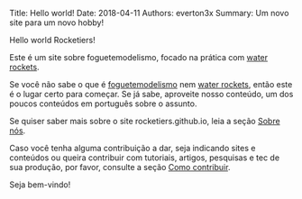 Title: Hello world!
Date: 2018-04-11
Authors: everton3x
Summary: Um novo site para um novo hobby!

Hello world Rocketiers!

Este é um site sobre foguetemodelismo, focado na prática com [water rockets](/pages/o-que-sao-water-rockets.html).

Se você não sabe o que é [foguetemodelismo](/pages/o-que-e-foguetemodelismo.html) nem [water rockets](/pages/o-que-sao-water-rockets.html), então este é o lugar certo para começar. Se já sabe, aproveite nosso conteúdo, um dos poucos conteúdos em português sobre o assunto.

Se quiser saber mais sobre o site rocketiers.github.io, leia a seção [Sobre nós](/pages/sobre-nos.html).

Caso você tenha alguma contribuição a dar, seja indicando sites e conteúdos ou queira contribuir com tutoriais, artigos, pesquisas e tec de sua produção, por favor, consulte a seção [Como contribuir](/pages/como-contribuir.html).

Seja bem-vindo!
